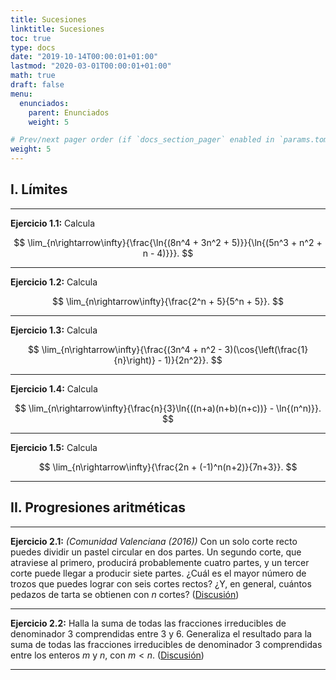 ```yaml
---
title: Sucesiones
linktitle: Sucesiones
toc: true
type: docs
date: "2019-10-14T00:00:01+01:00"
lastmod: "2020-03-01T00:00:01+01:00"
math: true
draft: false
menu:
  enunciados:
    parent: Enunciados
    weight: 5

# Prev/next pager order (if `docs_section_pager` enabled in `params.toml`)
weight: 5
---
```


## I. Límites

---

**Ejercicio 1.1:** Calcula

$$
\lim_{n\rightarrow\infty}{\frac{\ln{(8n^4 + 3n^2 + 5)}}{\ln{(5n^3 + n^2 + n - 4)}}}.
$$

---

**Ejercicio 1.2:** Calcula

$$
\lim_{n\rightarrow\infty}{\frac{2^n + 5}{5^n + 5}}.
$$

---

**Ejercicio 1.3:** Calcula

$$
\lim_{n\rightarrow\infty}{\frac{(3n^4 + n^2 - 3)(\cos{\left(\frac{1}{n}\right)} - 1)}{2n^2}}.
$$

---

**Ejercicio 1.4:** Calcula

$$
\lim_{n\rightarrow\infty}{\frac{n}{3}\ln{((n+a)(n+b)(n+c))} - \ln{(n^n)}}.
$$

---

**Ejercicio 1.5:** Calcula

$$
\lim_{n\rightarrow\infty}{\frac{2n + (-1)^n(n+2)}{7n+3}}.
$$

---


## II. Progresiones aritméticas

---

**Ejercicio 2.1:** *(Comunidad Valenciana (2016))* Con un solo corte recto puedes dividir un pastel circular en dos partes. Un segundo corte, que atraviese al primero, producirá probablemente cuatro partes, y un tercer corte puede llegar a producir siete partes. ¿Cuál es el mayor número de trozos que puedes lograr con seis cortes rectos? ¿Y, en general, cuántos pedazos de tarta se obtienen con $n$ cortes? ([Discusión](/2019/10/14/enunciados-propuestos-x/))

---

**Ejercicio 2.2:** Halla la suma de todas las fracciones irreducibles de denominador $3$ comprendidas entre $3$ y $6$. Generaliza el resultado para la suma de todas las fracciones irreducibles de denominador $3$ comprendidas entre los enteros $m$ y $n$, con $m < n$. ([Discusión](/2019/11/18/enunciados-propuestos-xxv/))

---
